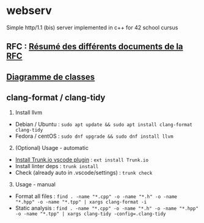 # webserv
Simple http/1.1 (bis) server implemented in c++ for 42 school cursus

## RFC : [Résumé des différents documents de la RFC](doc/RFC.md)

## [Diagramme de classes](doc/UML.mmd)

## clang-format / clang-tidy
1. Install llvm
 - Debian / Ubuntu : `sudo apt update && sudo apt install clang-format clang-tidy`
 - Fedora / centOS : `sudo dnf upgrade && sudo dnf install llvm`
2. (Optional) Usage - automatic
 - [Install Trunk.io vscode plugin](https://marketplace.visualstudio.com/items?itemName=trunk.io) : `ext install Trunk.io`
 - Install linter deps : `trunk install`
 - Check (already auto in .vscode/settings) : `trunk check`
3. Usage - manual
 - Format all files : `find . -name "*.cpp" -o -name "*.h" -o -name "*.hpp" -o -name "*.tpp" | xargs clang-format -i`
 - Static analysis : `find . -name "*.cpp" -o -name "*.h" -o -name "*.hpp" -o -name "*.tpp" | xargs clang-tidy -config=.clang-tidy`

